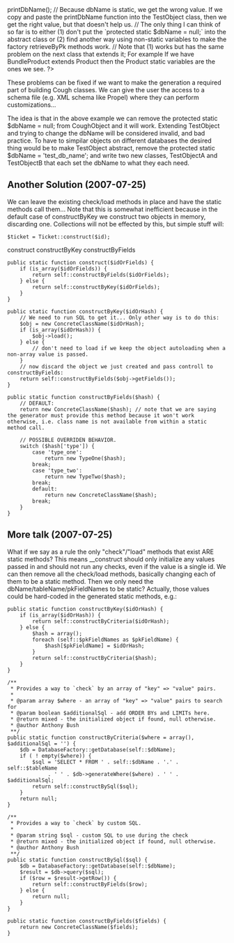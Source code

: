 <?php

abstract class CoughObject {
	protected static $dbName = null;
	
	public function printDbName() {
		echo 'Database Name: ' . self::$dbName . "\n";
	}
}

class TestObject extends CoughObject {
	protected static $dbName = 'test_db_name';
	
}

$testObj = new TestObject();
$testObj->printDbName();
// Because dbName is static, we get the wrong value. If we copy and paste the printDbName function into the TestObject class, then we get the right value, but that doesn't help us.

// The only thing I can think of so far is to either (1) don't put the `protected static $dbName = null;` into the abstract class or (2) find another way using non-static variables to make the factory retrieveByPk methods work.
// Note that (1) works but has the same problem on the next class that extends it; For example If we have BundleProduct extends Product then the Product static variables are the ones we see.

?>

These problems can be fixed if we want to make the generation a required part of building Cough classes. We can give the user the access to a schema file (e.g. XML schema like Propel) where they can perform customizations...

The idea is that in the above example  we can remove the protected static $dbName = null; from CoughObject and it will work. Extending TestObject and trying to change the dbName will be considered invalid, and bad practice. To have to simpilar objects on different databases the desired thing would be to make TestObject abstract, remove the protected static $dbName = 'test_db_name'; and write two new classes, TestObjectA and TestObjectB that each set the dbName to what they each need.





Another Solution (2007-07-25)
-----------------------------

We can leave the existing check/load methods in place and have the static methods call them... Note that this is somewhat inefficient because in the default case of constructByKey we construct two objects in memory, discarding one. Collections will not be effected by this, but simple stuff will:

	$ticket = Ticket::construct($id);

construct
constructByKey
constructByFields

	public static function construct($idOrFields) {
		if (is_array($idOrFields)) {
			return self::constructByFields($idOrFields);
		} else {
			return self::constructByKey($idOrFields);
		}
	}
	
	public static function constructByKey($idOrHash) {
		// We need to run SQL to get it... Only other way is to do this:
		$obj = new ConcreteClassName($idOrHash);
		if (is_array($idOrHash)) {
			$obj->load();
		} else {
			// don't need to load if we keep the object autoloading when a non-array value is passed.
		}
		// now discard the object we just created and pass controll to constructByFields:
		return self::constructByFields($obj->getFields());
	}
	
	public static function constructByFields($hash) {
		// DEFAULT:
		return new ConcreteClassName($hash); // note that we are saying the generator must provide this method because it won't work otherwise, i.e. class name is not available from within a static method call.
		
		// POSSIBLE OVERRIDEN BEHAVIOR.
		switch ($hash['type']) {
			case 'type_one':
				return new TypeOne($hash);
			break;
			case 'type_two':
				return new TypeTwo($hash);
			break;
			default:
				return new ConcreteClassName($hash);
			break;
		}
	}


More talk (2007-07-25)
----------------------

What if we say as a rule the only "check"/"load" methods that exist ARE static methods? This means __construct should only initialize any values passed in and should not run any checks, even if the value is a single id. We can then remove all the check/load methods, basically changing each of them to be a static method. Then we only need the dbName/tableName/pkFieldNames to be static? Actually, those values could be hard-coded in the generated static methods, e.g.:

	public static function constructByKey($idOrHash) {
		if (is_array($idOrHash)) {
			return self::constructByCriteria($idOrHash);
		} else {
			$hash = array();
			foreach (self::$pkFieldNames as $pkFieldName) {
				$hash[$pkFieldName] = $idOrHash;
			}
			return self::constructByCriteria($hash);
		}
	}

	/**
	 * Provides a way to `check` by an array of "key" => "value" pairs.
	 *
	 * @param array $where - an array of "key" => "value" pairs to search for
	 * @param boolean $additionalSql - add ORDER BYs and LIMITs here.
	 * @return mixed - the initialized object if found, null otherwise.
	 * @author Anthony Bush
	 **/
	public static function constructByCriteria($where = array(), $additionalSql = '') {
		$db = DatabaseFactory::getDatabase(self::$dbName);
		if ( ! empty($where)) {
			$sql = 'SELECT * FROM ' . self::$dbName . '.' . self::$tableName
			     . ' ' . $db->generateWhere($where) . ' ' . $additionalSql;
			return self::constructBySql($sql);
		}
		return null;
	}
	
	/**
	 * Provides a way to `check` by custom SQL.
	 *
	 * @param string $sql - custom SQL to use during the check
	 * @return mixed - the initialized object if found, null otherwise.
	 * @author Anthony Bush
	 **/
	public static function constructBySql($sql) {
		$db = DatabaseFactory::getDatabase(self::$dbName);
		$result = $db->query($sql);
		if ($row = $result->getRow()) {
			return self::constructByFields($row);
		} else {
			return null;
		}
	}
	
	public static function constructByFields($fields) {
		return new ConcreteClassName($fields);
	}
